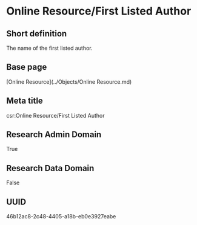 # Online Resource/First Listed Author
## Short definition
The name of the first listed author.
## Base page
[Online Resource](../Objects/Online Resource.md)
## Meta title
csr:Online Resource/First Listed Author
## Research Admin Domain
True
## Research Data Domain
False
## UUID
46b12ac8-2c48-4405-a18b-eb0e3927eabe
